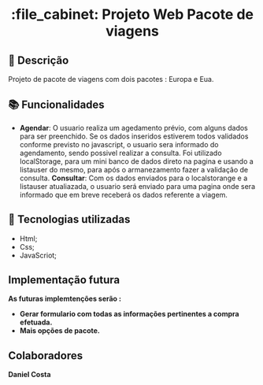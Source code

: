 <h1 align="center">:file_cabinet: Projeto Web Pacote de viagens</h1>

## :memo: Descrição
Projeto de pacote de viagens com dois pacotes : Europa e Eua.

## :books: Funcionalidades
* <b>Agendar</b>: O usuario realiza um agedamento prévio, com alguns dados para ser preenchido. Se os dados inseridos estiverem todos validados conforme previsto
no javascript, o usuario sera informado do agendamento, sendo possivel realizar a consulta. 
Foi utilizado localStorage, para um mini banco de dados direto na pagina e usando a listauser do mesmo, para após o armanezamento fazer a validação de consulta.
 <b>Consultar</b>: Com os dados enviados para o localstorange e a listauser atualiazada, o usuario será enviado para uma pagina onde sera informado que em breve 
 receberá os dados referente a viagem.

## :wrench: Tecnologias utilizadas
* Html;
* Css;
* JavaScriot;


## Implementação futura
<b> As futuras implemtenções serão :<b> 
  * Gerar formulario com todas as informações pertinentes a compra efetuada.
  * Mais opções de pacote.
  
##  Colaboradores
<table>
Daniel Costa 
</table>

